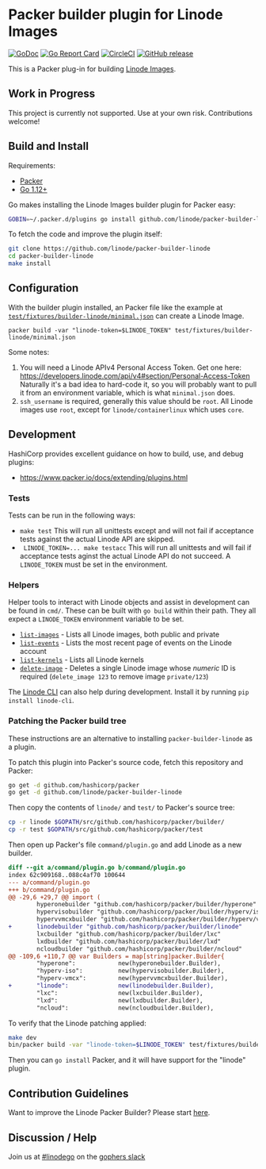 # Packer builder plugin for Linode Images

[![GoDoc](https://godoc.org/github.com/linode/packer-builder-linode?status.svg)](https://godoc.org/github.com/linode/packer-builder-linode)
[![Go Report Card](https://goreportcard.com/badge/github.com/linode/packer-builder-linode)](https://goreportcard.com/report/github.com/linode/packer-builder-linode)
[![CircleCI](https://circleci.com/gh/linode/packer-builder-linode.svg?style=svg)](https://circleci.com/gh/linode/packer-builder-linode)
[![GitHub release](https://img.shields.io/github/release/linode/packer-builder-linode.svg)](https://github.com/linode/packer-builder-linode/releases/)

This is a Packer plug-in for building [Linode Images](https://www.linode.com/docs/platform/disk-images/linode-images/).

## Work in Progress

This project is currently not supported. Use at your own risk. Contributions welcome!

## Build and Install

Requirements:

* [Packer](https://www.packer.io/intro/getting-started/install.html)
* [Go 1.12+](https://golang.org/doc/install)

Go makes installing the Linode Images builder plugin for Packer easy:

```sh
GOBIN=~/.packer.d/plugins go install github.com/linode/packer-builder-linode
```

To fetch the code and improve the plugin itself:

```sh
git clone https://github.com/linode/packer-builder-linode
cd packer-builder-linode
make install
```

## Configuration

With the builder plugin installed, an Packer file like the example at [`test/fixtures/builder-linode/minimal.json`](https://raw.githubusercontent.com/linode/packer-builder-linode/master/test/fixtures/builder-linode/minimal.json) can create a Linode Image.

```
packer build -var "linode-token=$LINODE_TOKEN" test/fixtures/builder-linode/minimal.json
```

Some notes:

1. You will need a Linode APIv4 Personal Access Token.
   Get one here: <https://developers.linode.com/api/v4#section/Personal-Access-Token>
   Naturally it's a bad idea to hard-code it, so you will probably want to pull it from an environment
   variable, which is what `minimal.json` does.
1. `ssh_username` is required, generally this value should be `root`.
   All Linode images use `root`, except for `linode/containerlinux` which
   uses `core`.

## Development

HashiCorp provides excellent guidance on how to build, use, and debug plugins:

* <https://www.packer.io/docs/extending/plugins.html>

### Tests

Tests can be run in the following ways:

* `make test`
  This will run all unittests except and will not fail if acceptance tests against the actual Linode API are skipped.
* ` LINODE_TOKEN=... make testacc`
  This will run all unittests and will fail if acceptance tests aginst the actual Linode API do not succeed.  A `LINODE_TOKEN` must be set in the environment.

### Helpers

Helper tools to interact with Linode objects and assist in development can be found in `cmd/`.
These can be built with `go build` within their path.  They all expect a `LINODE_TOKEN` environment variable to be set.

* [`list-images`](cmd/list-images/main.go) - Lists all Linode images, both public and private
* [`list-events`](cmd/list-events/main.go) - Lists the most recent page of events on the Linode account
* [`list-kernels`](cmd/list-kernels/main.go) - Lists all Linode kernels
* [`delete-image`](cmd/delete-image/main.go) - Deletes a single Linode image whose *numeric* ID is required (`delete_image 123` to remove image `private/123`)

The [Linode CLI](https://www.linode.com/docs/platform/api/using-the-linode-cli/) can also help during development.
Install it by running `pip install linode-cli`.

### Patching the Packer build tree

These instructions are an alternative to installing `packer-builder-linode` as a plugin.

To patch this plugin into Packer's source code, fetch this repository and Packer:

```sh
go get -d github.com/hashicorp/packer
go get -d github.com/linode/packer-builder-linode
```

Then copy the contents of `linode/` and `test/` to Packer's source tree:

```sh
cp -r linode $GOPATH/src/github.com/hashicorp/packer/builder/
cp -r test $GOPATH/src/github.com/hashicorp/packer/test
```

Then open up Packer's file `command/plugin.go` and add Linode as a new builder.

```patch
diff --git a/command/plugin.go b/command/plugin.go
index 62c909168..088c4af70 100644
--- a/command/plugin.go
+++ b/command/plugin.go
@@ -29,6 +29,7 @@ import (
        hyperonebuilder "github.com/hashicorp/packer/builder/hyperone"
        hypervisobuilder "github.com/hashicorp/packer/builder/hyperv/iso"
        hypervvmcxbuilder "github.com/hashicorp/packer/builder/hyperv/vmcx"
+       linodebuilder "github.com/hashicorp/packer/builder/linode"
        lxcbuilder "github.com/hashicorp/packer/builder/lxc"
        lxdbuilder "github.com/hashicorp/packer/builder/lxd"
        ncloudbuilder "github.com/hashicorp/packer/builder/ncloud"
@@ -109,6 +110,7 @@ var Builders = map[string]packer.Builder{
        "hyperone":            new(hyperonebuilder.Builder),
        "hyperv-iso":          new(hypervisobuilder.Builder),
        "hyperv-vmcx":         new(hypervvmcxbuilder.Builder),
+       "linode":              new(linodebuilder.Builder),
        "lxc":                 new(lxcbuilder.Builder),
        "lxd":                 new(lxdbuilder.Builder),
        "ncloud":              new(ncloudbuilder.Builder),
```

To verify that the Linode patching applied:

```sh
make dev
bin/packer build -var "linode-token=$LINODE_TOKEN" test/fixtures/builder-linode/minimal.json
```

Then you can `go install` Packer, and it will have support for the "linode"
plugin.

## Contribution Guidelines

Want to improve the Linode Packer Builder? Please start [here](.github/CONTRIBUTING.md).

## Discussion / Help

Join us at [#linodego](https://gophers.slack.com/messages/CAG93EB2S) on the [gophers slack](https://gophers.slack.com)
